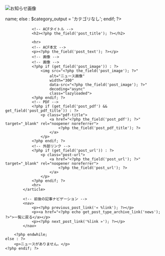 <?php get_header(); ?>
<!-- <section class="l-breadcrumb">
    <nav aria-label="breadcrumb">
        <ol class="breadcrumb">
            <li class="breadcrumb-item"><a href="<?php echo home_url('/'); ?>">TOP</a></li>
            <li class="breadcrumb-item"><a href="<?php echo home_url('/news'); ?>">お知らせ一覧</a></li>
            <?php
            $terms = get_the_terms(get_the_ID(), 'newscategory');
            if ($terms && !is_wp_error($terms)) :
                $first_term = $terms[0];
                $term_link = get_term_link($first_term);
            ?>
                <li class="breadcrumb-item">
                    <a href="<?php echo esc_url($term_link); ?>"><?php echo esc_html($first_term->name); ?></a>
                </li>
            <?php endif; ?>
            <li class="breadcrumb-item"><?php the_field('post_title'); ?></li>

        </ol>
    </nav>
</section> -->
<!-- titleview -->
<section class="l-titleview">
<img src="<?php echo get_template_directory_uri(); ?>/images/common/img_page_news.png" alt="お知らせ画像">
    <div class="l-titleview-ttl">
    <p class="l-page-caption">
        <?php 
            $title = get_field('post_title');
            echo mb_strimwidth($title, 0, 50, '…', 'UTF-8');
        ?>
    </p>
    </div>
</section>

<!-- 記事セクション -->

<section class="l-article">
    <?php if (have_posts()) : while (have_posts()) : the_post(); ?>
            <article>
                <!-- ACF投稿日時 -->
                <date class="post-date"><?php echo get_the_date('Y.m.d'); ?></date>
                <!-- ACFカテゴリ -->
                <?php
                        $terms = get_the_terms(get_the_ID(), 'newscategory');
                        if ($terms && !is_wp_error($terms)) :
                            $first_term = $terms[0];
                            $category_output = $first_term->name;
                        else :
                            $category_output = 'カテゴリなし';
                        endif;
                        ?>
                        <p class="item-category"><?php echo esc_html($category_output); ?></p>

                <!-- ACFタイトル -->
                <h2><?php the_field('post_title'); ?></h2>
                
                <hr>
                <!-- ACF本文 -->
                <p><?php the_field('post_text'); ?></p>
                <!-- 画像 -->
                <!-- 画像 -->
                <?php if (get_field('post_image')) : ?>
                    <img src="<?php the_field('post_image'); ?>"
                        alt="ニュース画像"
                        width="300"
                        data-src="<?php the_field('post_image'); ?>"
                        decoding="async"
                        class="lazyloaded">
                <?php endif; ?>
                <!-- PDF -->
                <?php if (get_field('post_pdf') && get_field('post_pdf_title')) : ?>
                    <p class="pdf-title">
                        <a href="<?php the_field('post_pdf'); ?>" target="_blank" rel="noopener noreferrer">
                            <?php the_field('post_pdf_title'); ?>
                        </a>
                    </p>
                <?php endif; ?>
                <!-- 外部リンク -->
                <?php if (get_field('post_url')) : ?>
                    <p class="post-url">
                        <a href="<?php the_field('post_url'); ?>" target="_blank" rel="noopener noreferrer">
                            <?php the_field('post_url'); ?>
                        </a>
                    </p>
                <?php endif; ?>
                <hr>
            </article>

            <!-- 前後の記事ナビゲーション -->
            <nav>
                <p><?php previous_post_link('« %link'); ?></p>
                <p><a href="<?php echo get_post_type_archive_link('news'); ?>">一覧に戻る</a></p>
                <p><?php next_post_link('%link »'); ?></p>
            </nav>

        <?php endwhile;
    else : ?>
        <p>ニュースがありません。</p>
    <?php endif; ?>
</section>

<!-- サイトバー設定 -->
<?php get_sidebar('news'); ?> <!-- sidebar-news.php を読み込む -->

<?php get_footer(); ?>